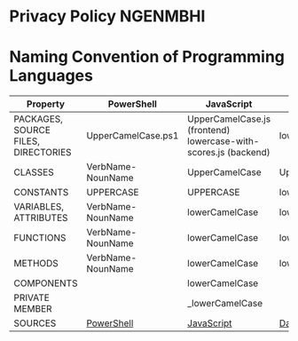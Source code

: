# Privacy Policy NGENMBHI

# Naming Convention of Programming Languages

|Property|PowerShell|JavaScript|Flutter / Dart|Pyhon|
|---|---|---|---|---|
|PACKAGES, SOURCE FILES, DIRECTORIES|UpperCamelCase.ps1|UpperCamelCase.js (frontend) lowercase-with-scores.js (backend)|lowercase_with_underscores.dart|lowercase_with_underscores.py|
|CLASSES|VerbName-NounName|UpperCamelCase|UpperCamelCase|UpperCamelCase|
|CONSTANTS|UPPERCASE|UPPERCASE|lowerCamelCase|UPPERCASE|
|VARIABLES, ATTRIBUTES|VerbName-NounName|lowerCamelCase|lowerCamelCase|lowercase_with_underscores|
|FUNCTIONS|VerbName-NounName|lowerCamelCase|lowerCamelCase|lowercase_with_underscores|
|METHODS|VerbName-NounName|lowerCamelCase|lowerCamelCase|lowercase_with_underscores|
|COMPONENTS||lowerCamelCase||lowercase_with_underscores|
|PRIVATE MEMBER||_lowerCamelCase||_lowercase_with_underscores|
|SOURCES|[PowerShell](https://learn.microsoft.com/en-us/powershell/scripting/developer/cmdlet/windows-powershell-cmdlet-concepts?view=powershell-7.4)|[JavaScript]()|[Dart](https://dart.dev/effective-dart/style)|[Python]()|


